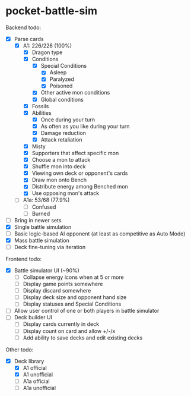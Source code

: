 # pocket-battle-sim

Backend todo:

- [x] Parse cards
  - [x] A1: 226/226 (100%)
    - [x] Dragon type
    - [x] Conditions
      - [x] Special Conditions
        - [x] Asleep
        - [x] Paralyzed
        - [x] Poisoned
      - [x] Other active mon conditions
      - [x] Global conditions
    - [x] Fossils
    - [x] Abilities
      - [x] Once during your turn
      - [x] As often as you like during your turn
      - [x] Damage reduction
      - [x] Attack retaliation
    - [x] Misty
    - [x] Supporters that affect specific mon
    - [x] Choose a mon to attack
    - [x] Shuffle mon into deck
    - [x] Viewing own deck or opponent's cards
    - [x] Draw mon onto Bench
    - [x] Distribute energy among Benched mon
    - [x] Use opposing mon's attack
  - [ ] A1a: 53/68 (77.9%)
    - [ ] Confused
    - [ ] Burned
- [ ] Bring in newer sets
- [x] Single battle simulation
- [ ] Basic logic-based AI opponent (at least as competitive as Auto Mode)
- [x] Mass battle simulation
- [ ] Deck fine-tuning via iteration

Frontend todo:

- [x] Battle simulator UI (~90%)
  - [ ] Collapse energy icons when at 5 or more
  - [ ] Display game points somewhere
  - [ ] Display discard somewhere
  - [ ] Display deck size and opponent hand size
  - [ ] Display statuses and Special Conditions
- [ ] Allow user control of one or both players in battle simulator
- [ ] Deck builder UI
  - [ ] Display cards currently in deck
  - [ ] Display count on card and allow +/-/x
  - [ ] Add ability to save decks and edit existing decks

Other todo:

- [x] Deck library
  - [x] A1 official
  - [x] A1 unofficial
  - [ ] A1a official
  - [ ] A1a unofficial
